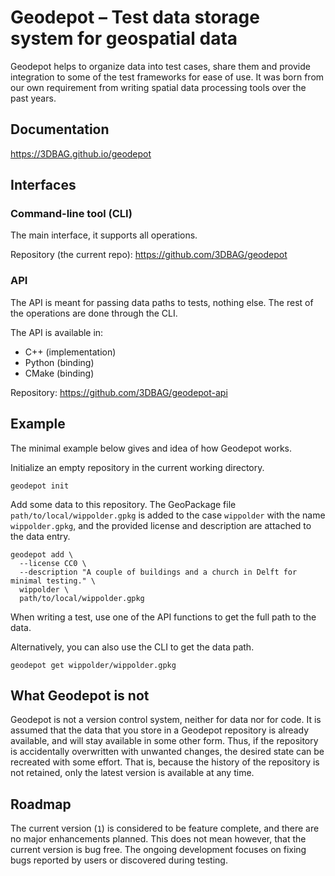 # Geodepot – Test data storage system for geospatial data

Geodepot helps to organize data into test cases, share them and provide integration to some of the test frameworks for ease of use.
It was born from our own requirement from writing spatial data processing tools over the past years.

## Documentation

https://3DBAG.github.io/geodepot

## Interfaces

### Command-line tool (CLI)

The main interface, it supports all operations.

Repository (the current repo): https://github.com/3DBAG/geodepot

### API

The API is meant for passing data paths to tests, nothing else.
The rest of the operations are done through the CLI.

The API is available in:

- C++ (implementation)
- Python (binding)
- CMake (binding)

Repository: https://github.com/3DBAG/geodepot-api

## Example

The minimal example below gives and idea of how Geodepot works.

Initialize an empty repository in the current working directory.

```shell
geodepot init
```

Add some data to this repository.
The GeoPackage file `path/to/local/wippolder.gpkg` is added to the case `wippolder` with the name `wippolder.gpkg`, and the provided license and description are attached to the data entry.

```shell
geodepot add \
  --license CC0 \
  --description "A couple of buildings and a church in Delft for minimal testing." \
  wippolder \
  path/to/local/wippolder.gpkg
```

When writing a test, use one of the API functions to get the full path to the data.

Alternatively, you can also use the CLI to get the data path.

```shell
geodepot get wippolder/wippolder.gpkg
```

## What Geodepot is not

Geodepot is not a version control system, neither for data nor for code.
It is assumed that the data that you store in a Geodepot repository is already available, and will stay available in some other form.
Thus, if the repository is accidentally overwritten with unwanted changes, the desired state can be recreated with some effort.
That is, because the history of the repository is not retained, only the latest version is available at any time.

## Roadmap

The current version (`1`) is considered to be feature complete, and there are no major enhancements planned.
This does not mean however, that the current version is bug free.
The ongoing development focuses on fixing bugs reported by users or discovered during testing.
